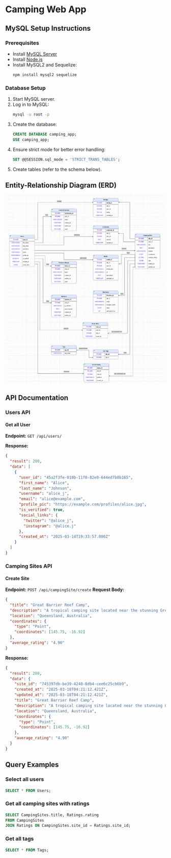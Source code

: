# Camping Web App

## MySQL Setup Instructions

### Prerequisites

- Install [MySQL Server](https://dev.mysql.com/downloads/mysql/)
- Install [Node.js](https://nodejs.org/)
- Install MySQL2 and Sequelize:
  ```sh
  npm install mysql2 sequelize
  ```

### Database Setup

1. Start MySQL server.
2. Log in to MySQL:
   ```sh
   mysql -u root -p
   ```
3. Create the database:
   ```sql
   CREATE DATABASE camping_app;
   USE camping_app;
   ```
4. Ensure strict mode for better error handling:
   ```sql
   SET @@SESSION.sql_mode = 'STRICT_TRANS_TABLES';
   ```
5. Create tables (refer to the schema below).

## Entity-Relationship Diagram (ERD)

![Camping App ERD](camping-app/src/ERD.png)

## API Documentation

### Users API

#### Get all User

**Endpoint:** `GET /api/users/`

**Response:**

```json
{
  "result": 200,
  "data": [
    {
      "user_id": "45a2f3fe-010b-11f0-82e0-644ed7b0b165",
      "first_name": "Alice",
      "last_name": "Johnson",
      "username": "alice_j",
      "email": "alice@example.com",
      "profile_pic": "https://example.com/profiles/alice.jpg",
      "is_verified": true,
      "social_links": {
        "twitter": "@alice_j",
        "instagram": "@alice.j"
      },
      "created_at": "2025-03-14T19:33:57.000Z"
    }
  ]
}
```

### Camping Sites API

#### Create Site

**Endpoint:** `POST /api/campingSite/create`
**Request Body:**

```json
{
  "title": "Great Barrier Reef Camp",
  "description": "A tropical camping site located near the stunning Great Barrier Reef, offering snorkeling, diving, and breathtaking ocean views.",
  "location": "Queensland, Australia",
  "coordinates": {
    "type": "Point",
    "coordinates": [145.75, -16.92]
  },
  "average_rating": "4.90"
}
```

**Response:**

```json
{
  "result": 200,
  "data": {
    "site_id": "745397db-be39-4240-8db4-cee6c25cb6b9",
    "created_at": "2025-03-18T04:21:12.421Z",
    "updated_at": "2025-03-18T04:21:12.421Z",
    "title": "Great Barrier Reef Camp",
    "description": "A tropical camping site located near the stunning Great Barrier Reef, offering snorkeling, diving, and breathtaking ocean views.",
    "location": "Queensland, Australia",
    "coordinates": {
      "type": "Point",
      "coordinates": [145.75, -16.92]
    },
    "average_rating": "4.90"
  }
}
```

## Query Examples

### Select all users

```sql
SELECT * FROM Users;
```

### Get all camping sites with ratings

```sql
SELECT CampingSites.title, Ratings.rating
FROM CampingSites
JOIN Ratings ON CampingSites.site_id = Ratings.site_id;
```

### Get all tags

```sql
SELECT * FROM Tags;
```
